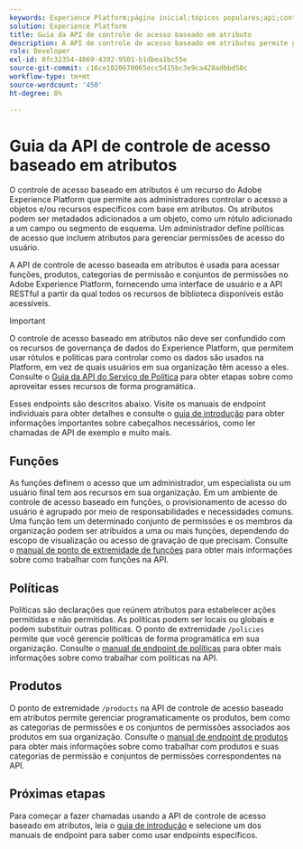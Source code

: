```yaml
---
keywords: Experience Platform;página inicial;tópicos populares;api;controle de acesso baseado em atributos;Controle de acesso baseado em atributos
solution: Experience Platform
title: Guia da API de controle de acesso baseado em atributo
description: A API de controle de acesso baseado em atributos permite gerenciar programaticamente funções e políticas de acesso no Adobe Experience Platform. Siga este manual para saber como executar operações importantes usando a API.
role: Developer
exl-id: 0fc32354-4869-4392-9501-b1dbea1bc55e
source-git-commit: c16ce1020670065ecc5415bc3e9ca428adbbd50c
workflow-type: tm+mt
source-wordcount: '450'
ht-degree: 8%

---
```


# Guia da API de controle de acesso baseado em atributos

O controle de acesso baseado em atributos é um recurso do Adobe Experience Platform que permite aos administradores controlar o acesso a objetos e/ou recursos específicos com base em atributos. Os atributos podem ser metadados adicionados a um objeto, como um rótulo adicionado a um campo ou segmento de esquema. Um administrador define políticas de acesso que incluem atributos para gerenciar permissões de acesso do usuário.

A API de controle de acesso baseada em atributos é usada para acessar funções, produtos, categorias de permissão e conjuntos de permissões no Adobe Experience Platform, fornecendo uma interface de usuário e a API RESTful a partir da qual todos os recursos de biblioteca disponíveis estão acessíveis.

>[!IMPORTANT]
>
>O controle de acesso baseado em atributos não deve ser confundido com os recursos de governança de dados do Experience Platform, que permitem usar rótulos e políticas para controlar como os dados são usados na Platform, em vez de quais usuários em sua organização têm acesso a eles. Consulte o [Guia da API do Serviço de Política](../../../data-governance/api/overview.md) para obter etapas sobre como aproveitar esses recursos de forma programática.

Esses endpoints são descritos abaixo. Visite os manuais de endpoint individuais para obter detalhes e consulte o [guia de introdução](./getting-started.md) para obter informações importantes sobre cabeçalhos necessários, como ler chamadas de API de exemplo e muito mais.

## Funções

As funções definem o acesso que um administrador, um especialista ou um usuário final tem aos recursos em sua organização. Em um ambiente de controle de acesso baseado em funções, o provisionamento de acesso do usuário é agrupado por meio de responsabilidades e necessidades comuns. Uma função tem um determinado conjunto de permissões e os membros da organização podem ser atribuídos a uma ou mais funções, dependendo do escopo de visualização ou acesso de gravação de que precisam. Consulte o [manual de ponto de extremidade de funções](./roles.md) para obter mais informações sobre como trabalhar com funções na API.

## Políticas

Políticas são declarações que reúnem atributos para estabelecer ações permitidas e não permitidas. As políticas podem ser locais ou globais e podem substituir outras políticas. O ponto de extremidade `/policies` permite que você gerencie políticas de forma programática em sua organização. Consulte o [manual de endpoint de políticas](./policies.md) para obter mais informações sobre como trabalhar com políticas na API.

## Produtos

O ponto de extremidade `/products` na API de controle de acesso baseado em atributos permite gerenciar programaticamente os produtos, bem como as categorias de permissões e os conjuntos de permissões associados aos produtos em sua organização. Consulte o [manual de endpoint de produtos](./products.md) para obter mais informações sobre como trabalhar com produtos e suas categorias de permissão e conjuntos de permissões correspondentes na API.

## Próximas etapas

Para começar a fazer chamadas usando a API de controle de acesso baseado em atributos, leia o [guia de introdução](./getting-started.md) e selecione um dos manuais de endpoint para saber como usar endpoints específicos.
